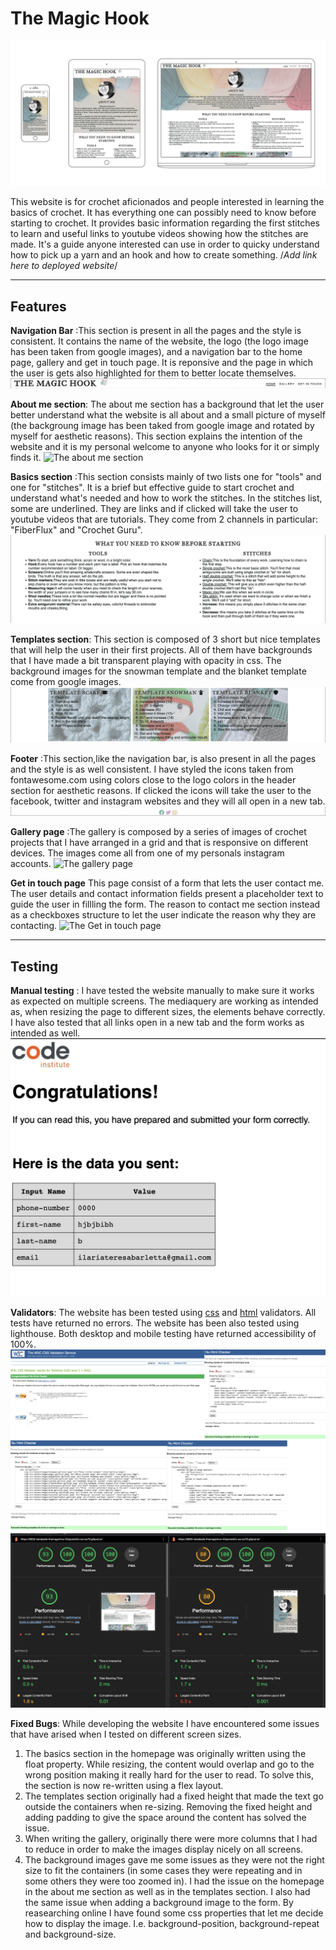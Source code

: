 # The Magic Hook
![The magic hook on multiple devices](assets/images/Site%20Devices.png)

This website is for crochet aficionados and people interested in learning the basics of crochet. It has everything one can possibly need to know before starting to crochet. It provides basic information regarding the first stitches to learn and useful links to youtube videos showing how the stitches are made. It's a guide anyone interested can use in order to quicky understand how to pick up a yarn and an hook and how to create something. 
/*Add link here to deployed website*/

----
## Features

__Navigation Bar__ :This section is present in all the pages and the style is consistent. It contains the name of the website, the logo (the logo image has been taken from google images), and a navigation bar to the home page, gallery and get in touch page. It is reponsive and the page in which the user is gets also highlighted for them to better locate themselves.
![The navigation bar](assets/images/navbar-readme.png)

__About me section__: The about me section has a background that let the user better understand what the website is all about and a small picture of myself (the backgroung image has been taked from google image and rotated by myself for aesthetic reasons). This section explains the intention of the website and it is my personal welcome to anyone who looks for it or simply finds it. 
![The about me section](assets/images/aboutme-readme.png)

__Basics section__ :This section consists mainly of two lists one for "tools" and one for "stitches". It is a brief but effective guide to start crochet and understand what's needed and how to work the stitches. In the stitches list, some are underlined. They are links and if clicked will take the user to youtube videos that are tutorials. They come from 2 channels in particular: "FiberFlux" and "Crochet Guru".
![The basics section](assets/images/basics-readme.png)

__Templates section__: This section is composed of 3 short but nice templates that will help the user in their first projects. All of them have backgrounds that I have made a bit transparent playing with opacity in css. The background images for the snowman template and the blanket template come from google images. 
![The templates section](assets/images/templates-readme.png)

__Footer__ :This section,like the navigation bar, is also present in all the pages and the style is as well consistent. I have styled the icons taken from fontawesome.com using colors close to the logo colors in the header section for aesthetic reasons. If clicked the icons will take the user to the facebook, twitter and instagram websites and they will all open in a new tab. 
![The footer section](assets/images/footer-readme.png)

__Gallery page__ :The gallery is composed by a series of images of crochet projects that I have arranged in a grid and that is responsive on different devices. The images come all from one of my personals instagram accounts. 
![The gallery page](assets/images/gallery-readme.png)

__Get in touch page__ This page consist of a form that lets the user contact me. The user details and contact information fields present a placeholder text to guide the user in fillling the form. The reason to contact me section instead as a checkboxes structure to let the user indicate the reason why they are contacting. 
![The Get in touch page](assets/images/form-readme.png)

----
## Testing
__Manual testing__ : I have tested the website manually to make sure it works as expected on multiple screens. The mediaquery are working as intended as, when resizing the page to different sizes, the elements behave correctly. I have also tested that all links open in a new tab and the form works as intended as well.
![Testing the form](assets/images/form-testing-readme.png)

__Validators__: The website has been tested using [css](https://jigsaw.w3.org/css-validator/validator?uri=https%3A%2F%2Fvalidator.w3.org%2Fnu%2F%3Fdoc%3Dhttps%253A%252F%252Fcode-institute-org.github.io%252Flove-running-2.0%252Findex.html&profile=css3svg&usermedium=all&warning=1&vextwarning=&lang=en#css) and [html](https://validator.w3.org/nu/?doc=https%3A%2F%2Fcode-institute-org.github.io%2Flove-running-2.0%2Findex.html) validators. All tests have returned no errors. The website has been also tested using lighthouse. Both desktop and mobile testing have returned accessibility of 100%.
![Validators html and css](assets/images/Validators-readme.png)
![Validator lighthouse](assets/images/Lighthouse-readme.png)

__Fixed Bugs__: While developing the website I have encountered some issues that have arised when I tested on different screen sizes. 

1. The basics section in the homepage was originally written using the float property. While resizing, the content would overlap and go to the wrong position making it really hard for the user to read. To solve this, the section is now re-written using a flex layout. 
2. The templates section originally had a fixed height that made the text go outside the containers when re-sizing. Removing the fixed height and adding padding to give the space around the content has solved the issue.
3. When writing the gallery, originally there were more columns that I had to reduce in order to make the images display nicely on all screens. 
4. The background images gave me some issues as they were not the right size to fit the containers (in some cases they were repeating and in some others they were too zoomed in). I had the issue on the homepage in the about me section as well as in the templates section. I also had the same issue when adding a background image to the form. By reasearching online I have found some css properties that let me decide how to display the image. I.e. background-position, background-repeat and background-size. 